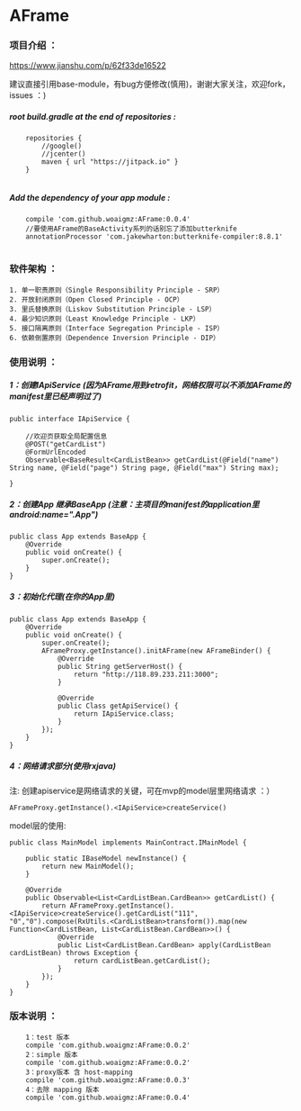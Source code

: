 # AFrame

### 项目介绍 ：
https://www.jianshu.com/p/62f33de16522

建议直接引用base-module，有bug方便修改(慎用)，谢谢大家关注，欢迎fork，issues ：)

#####  root build.gradle at the end of repositories :
```
    repositories {
        //google()
        //jcenter()
        maven { url "https://jitpack.io" }
    }
    
```
#####   Add the dependency of your app module :
```
    compile 'com.github.woaigmz:AFrame:0.0.4'
    //要使用AFrame的BaseActivity系列的话别忘了添加butterknife
    annotationProcessor 'com.jakewharton:butterknife-compiler:8.8.1'
    
```

### 软件架构 ：

```
1. 单一职责原则（Single Responsibility Principle - SRP）
2. 开放封闭原则（Open Closed Principle - OCP）
3. 里氏替换原则（Liskov Substitution Principle - LSP）
4. 最少知识原则（Least Knowledge Principle - LKP）
5. 接口隔离原则（Interface Segregation Principle - ISP）
6. 依赖倒置原则（Dependence Inversion Principle - DIP）
```

### 使用说明 ：

##### 1：创建IApiService (因为AFrame用到retrofit，网络权限可以不添加AFrame的manifest里已经声明过了)
```
public interface IApiService {

    //欢迎页获取全局配置信息
    @POST("getCardList")
    @FormUrlEncoded
    Observable<BaseResult<CardListBean>> getCardList(@Field("name") String name, @Field("page") String page, @Field("max") String max);

}

```
##### 2：创建App 继承BaseApp (注意：主项目的manifest的application里android:name=".App")
```
public class App extends BaseApp {
    @Override
    public void onCreate() {
        super.onCreate();
    }
}

```
##### 3：初始化代理(在你的App里)
```
public class App extends BaseApp {
    @Override
    public void onCreate() {
        super.onCreate();
        AFrameProxy.getInstance().initAFrame(new AFrameBinder() {
            @Override
            public String getServerHost() {
                return "http://118.89.233.211:3000";
            }

            @Override
            public Class getApiService() {
                return IApiService.class;
            }
        });
    }
}

```
##### 4：网络请求部分(使用rxjava)
注: 创建apiservice是网络请求的关键，可在mvp的model层里网络请求 ：）
```
AFrameProxy.getInstance().<IApiService>createService() 

```

model层的使用:
```
public class MainModel implements MainContract.IMainModel {

    public static IBaseModel newInstance() {
        return new MainModel();
    }

    @Override
    public Observable<List<CardListBean.CardBean>> getCardList() {
        return AFrameProxy.getInstance().<IApiService>createService().getCardList("111", "0","0").compose(RxUtils.<CardListBean>transform()).map(new Function<CardListBean, List<CardListBean.CardBean>>() {
            @Override
            public List<CardListBean.CardBean> apply(CardListBean cardListBean) throws Exception {
                return cardListBean.getCardList();
            }
        });
    }
}

```

### 版本说明 ：

```
    1：test 版本
    compile 'com.github.woaigmz:AFrame:0.0.2'
    2：simple 版本
    compile 'com.github.woaigmz:AFrame:0.0.2'
    3：proxy版本 含 host-mapping
    compile 'com.github.woaigmz:AFrame:0.0.3'
    4：去除 mapping 版本
    compile 'com.github.woaigmz:AFrame:0.0.4'
```


